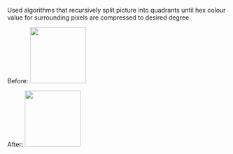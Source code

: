 Used  algorithms that recursively split picture into quadrants until hex colour value for surrounding pixels are compressed to desired degree.

Before:
<img src="Recursive-Image-Compression-Program/toronto.jpeg" width="128"/>

After:
<img src="Recursive-Image-Compression-Program/toronto.bmp.qdt.jpeg" width="128"/>
